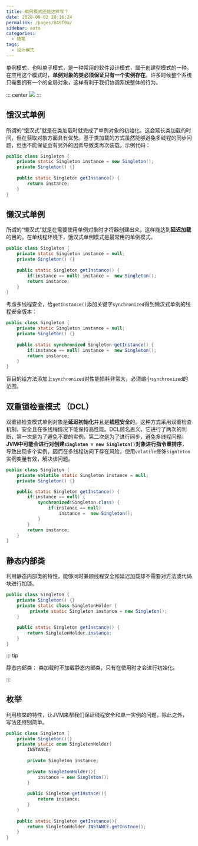 ```yaml
---
title: 单例模式还能这样写？
date: 2020-09-02 20:16:24
permalink: /pages/849f9a/
sidebar: auto
categories: 
  - 随笔
tags: 
  - 设计模式
---
```


单例模式，也叫单子模式，是一种常用的软件设计模式，属于创建型模式的一种。在应用这个模式时，**单例对象的类必须保证只有一个实例存在**。许多时候整个系统只需要拥有一个的全局对象，这样有利于我们协调系统整体的行为。

::: center
![](https://i.loli.net/2020/09/02/cCwb85Hsrof4mvk.png)
:::

<!-- more -->

## 饿汉式单例

所谓的“饿汉式”就是在类加载时就完成了单例对象的初始化。这会延长类加载的时间，但在获取对象方面具有优势。基于类加载的方式虽然能够避免多线程的同步问题，但也不能保证会有另外的因素导致类再次装载。示例代码：

```java
public class Singleton {
    private static Singleton instance = new Singleton();
    private Singleton() {}
    
    public static Singleton getInstance() {
        return instance;
    }
}
```

## 懒汉式单例

所谓的“懒汉式”就是在需要使用单例对象时才将器创建出来，这样能达到**延迟加载**的目的。在单线程环境下，饿汉式单例模式是最常用的单例模式。

```java
public class Singleton {
    private static Singleton instance = null;
    private Singleton() {}
    
    public static Singleton getInstance() {
        if(instance == null) instance =  new Singleton();
        return instance;
    }
}
```

考虑多线程安全，给`getInstance()`添加关键字`synchronized`得到懒汉式单例的线程安全版本：

```java
public class Singleton {
    private static Singleton instance = null;
    private Singleton() {}
    
    public static synchronized Singleton getInstance() {
        if(instance == null) instance =  new Singleton();
        return instance;
    }
}
```

盲目的给方法添加上`synchronized`对性能损耗非常大，必须缩小`synchronized`的范围。

## 双重锁检查模式 （DCL）

双重锁检查模式单例对象是**延迟初始化**并且是**线程安全**的。这种方式采用双重检查机制，安全且在多线程情况下能保持高性能。DCL顾名思义，它进行了两次的判断，第一次是为了避免不要的实例，第二次是为了进行同步，避免多线程问题。**JVM中可能会进行对创建`singleton = new Singleton()`对象进行指令重排序**，导致出现多个实例，因而在多线程访问下存在风险，使用`volatile`修饰`signleton`实例变量有效，解决该问题。

```java
public class Singleton {
    private volatile static Singleton instance = null;
    private Singleton() {}

    public static Singleton getInstance() {
        if(instance == null) {
            synchronized(Singleton.class) {
                if(instance == null) 
                    instance =  new Singleton();
            }
        }
        return instance;
    }
}
```

## 静态内部类

利用静态内部类的特性，能够同时兼顾线程安全和延迟加载却不需要对方法或代码块进行加锁。

```java
public class Singleton {
    private Singleton() {}
    private static class SingletonHolder {
         private static Singleton instance = new Singleton();
    }
        
    public static Singleton getInstance() {
        return SingletonHolder.instance;
    }
}
```

::: tip

静态内部类： 类加载时不加载静态内部类，只有在使用时才会进行初始化。

:::

## 枚举

利用枚举的特性，让JVM来帮我们保证线程安全和单一实例的问题。除此之外，写法还特别简单。

```java
public class Singleton {
    private Singleton(){}
    private static enum SingletonHolder{
        INSTANCE;
        
        private Singleton instance;
        
        private SingletonHolder(){
            instance = new Singleton();
        }
        
        public Singleton getInstnce(){
            return instance;
        }
    }
    
    public static Singleton getInstance(){
        return SingletonHolder.INSTANCE.getInstnce();
    }
}
```

